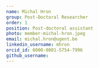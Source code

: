 ```yaml
---
name: Michal Hron 
group: Post-Doctoral Researcher
order: 1
position: Post-doctoral assistant
photo: member-michal-hron.jpeg
email: michal.hron@ugent.be
linkedin_username: mhron
orcid_id: 0000-0001-5754-7996
github_username:
---
```

